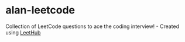 # alan-leetcode
Collection of LeetCode questions to ace the coding interview! - Created using [LeetHub](https://github.com/QasimWani/LeetHub)
